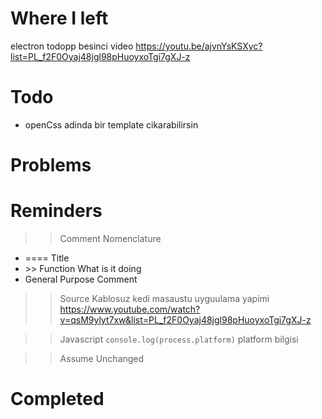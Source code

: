 # Where I left
electron todopp besinci video
https://youtu.be/ajvnYsKSXyc?list=PL_f2F0Oyaj48jgl98pHuoyxoTgi7gXJ-z

# Todo
- openCss adinda bir template cikarabilirsin 

# Problems

# Reminders
>> Comment Nomenclature
- <prefix> ==== Title
- <prefix> >> Function What is it doing
- <prefix> General Purpose Comment

>> Source
Kablosuz kedi masaustu uyguulama yapimi
https://www.youtube.com/watch?v=qsM9ylyt7xw&list=PL_f2F0Oyaj48jgl98pHuoyxoTgi7gXJ-z

>> Javascript
`console.log(process.platform)` platform bilgisi

>> Assume Unchanged

# Completed